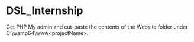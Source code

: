 # DSL_Internship

Get PHP My admin and cut-paste the contents of the Website folder under C:\wamp64\www\<projectName>.
